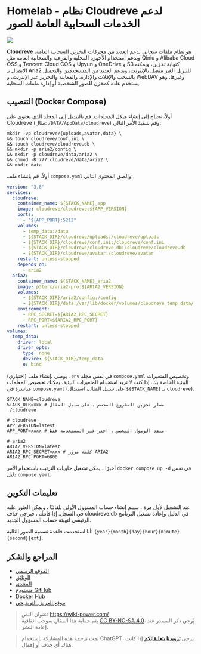 # Homelab - نظام Cloudreve لدعم الخدمات السحابية العامة للصور

![](https://img.wiki-power.com/d/wiki-media/img/20230304195423.png)

**Cloudreve** هو نظام ملفات سحابي يدعم العديد من محركات التخزين السحابية العامة، ويدعم استخدام الأجهزة المحلية والفرعية والسحابية العامة مثل Qiniu و Alibaba Cloud OSS و Tencent Cloud COS و Upyun و OneDrive و S3 كنهاية تخزين، ويمكنه الاتصال بـ Aria2 للتنزيل الغير متصل بالإنترنت، ويدعم العديد من المستخدمين والتحميل بالسحب والإفلات والإدارة، والمعاينة والتحرير عبر الإنترنت، و WebDAV وغيرها. وهو يستخدم عادة كمخزن للصور الشخصية أو إدارة ملفات السحابة.

## التنصيب (Docker Compose)

أولاً، نحتاج إلى إنشاء هيكل المجلدات. قم بالتبديل إلى المجلد الذي يحتوي على Cloudreve (مثال: `/DATA/AppData/cloudreve`) وقم بتنفيذ الأمر التالي:

```shell
mkdir -vp cloudreve/{uploads,avatar,data} \
&& touch cloudreve/conf.ini \
&& touch cloudreve/cloudreve.db \
&& mkdir -p aria2/config \
&& mkdir -p cloudreve/data/aria2 \
&& chmod -R 777 cloudreve/data/aria2 \
&& mkdir data
```

أولاً، قم بإنشاء ملف `compose.yaml` والصق المحتوى التالي:

```yaml title="compose.yaml"
version: "3.8"
services:
  cloudreve:
    container_name: ${STACK_NAME}_app
    image: cloudreve/cloudreve:${APP_VERSION}
    ports:
      - "${APP_PORT}:5212"
    volumes:
      - temp_data:/data
      - ${STACK_DIR}/cloudreve/uploads:/cloudreve/uploads
      - ${STACK_DIR}/cloudreve/conf.ini:/cloudreve/conf.ini
      - ${STACK_DIR}/cloudreve/cloudreve.db:/cloudreve/cloudreve.db
      - ${STACK_DIR}/cloudreve/avatar:/cloudreve/avatar
    restart: unless-stopped
    depends_on:
      - aria2
  aria2:
    container_name: ${STACK_NAME}_aria2
    image: p3terx/aria2-pro:${ARIA2_VERSION}
    volumes:
      - ${STACK_DIR}/aria2/config:/config
      - ${STACK_DIR}/data:/var/lib/docker/volumes/cloudreve_temp_data/_data
    environment:
      - RPC_SECRET=${ARIA2_RPC_SECRET}
      - RPC_PORT=${ARIA2_RPC_PORT}
    restart: unless-stopped
volumes:
  temp_data:
    driver: local
    driver_opts:
      type: none
      device: ${STACK_DIR}/temp_data
      o: bind
```

(اختياري) يوصى بإنشاء ملف `.env` في نفس مجلد `compose.yaml` وتخصيص المتغيرات البيئية الخاصة بك. إذا كنت لا تريد استخدام المتغيرات البيئية، يمكنك تخصيص المعلمات مباشرة في `compose.yaml` (على سبيل المثال، استبدال `${STACK_NAME}` بـ `cloudreve`).

```dotenv title=".env"
STACK_NAME=cloudreve
STACK_DIR=xxx # مسار تخزين المشروع المخصص ، على سبيل المثال ./cloudreve

# cloudreve
APP_VERSION=latest
APP_PORT=xxxx # منفذ الوصول المخصص ، اختر غير المستخدمة فقط

# aria2
ARIA2_VERSION=latest
ARIA2_RPC_SECRET=xxx # كلمة مرور ARIA2
ARIA2_RPC_PORT=6800
```

أخيرًا ، يمكن تشغيل حاويات الترتيب باستخدام الأمر `docker compose up -d` في نفس دليل `compose.yaml`.

## تعليمات التكوين

عند التشغيل لأول مرة ، سيتم إنشاء حساب المسؤول الأولي تلقائيًا ، ويمكن العثور عليه في السجل. إذا فاتتك ، فيرجى حذف cloudreve.db في الدليل وإعادة تشغيل البرنامج الرئيسي لتهيئة حساب المسؤول الجديد.

أنا استخدمت قاعدة تسمية الصور التالية: `{year}{month}{day}{hour}{minute}{second}{ext}`.

## المراجع والشكر

- [الموقع الرسمي](https://docs.cloudreve.org/)
- [الوثائق](https://docs.cloudreve.org/getting-started/install#docker-compose)
- [المنتدى](https://forum.cloudreve.org/)
- [مستودع GitHub](https://github.com/cloudreve/Cloudreve)
- [Docker Hub](https://hub.docker.com/r/cloudreve/cloudreve)
- [موقع العرض التوضيحي](https://demo.cloudreve.org/)

> عنوان النص: <https://wiki-power.com/>  
> يتم حماية هذا المقال بموجب اتفاقية [CC BY-NC-SA 4.0](https://creativecommons.org/licenses/by/4.0/deed.zh)، يُرجى ذكر المصدر عند إعادة النشر.

> تمت ترجمة هذه المشاركة باستخدام ChatGPT، يرجى [**تزويدنا بتعليقاتكم**](https://github.com/linyuxuanlin/Wiki_MkDocs/issues/new) إذا كانت هناك أي حذف أو إهمال.
